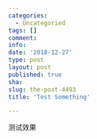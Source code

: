 ```yaml
---
categories:
  - Uncategoried
tags: []
comment: 
info: 
date: '2018-12-27'
type: post
layout: post
published: true
sha: 
slug: the-post-4493
title: 'Test Something'

---
```

测试效果